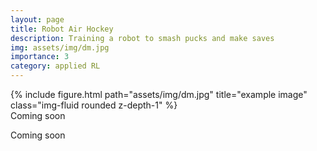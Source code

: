 ```yaml
---
layout: page
title: Robot Air Hockey
description: Training a robot to smash pucks and make saves
img: assets/img/dm.jpg
importance: 3
category: applied RL
---
```


<div class="row justify-content-sm-center">
    <div class="col-sm-8 mt-3 mt-md-0">
        {% include figure.html path="assets/img/dm.jpg" title="example image" class="img-fluid rounded z-depth-1" %}
    </div>
   
</div>
<div class="caption">
    Coming soon
</div>


Coming soon
